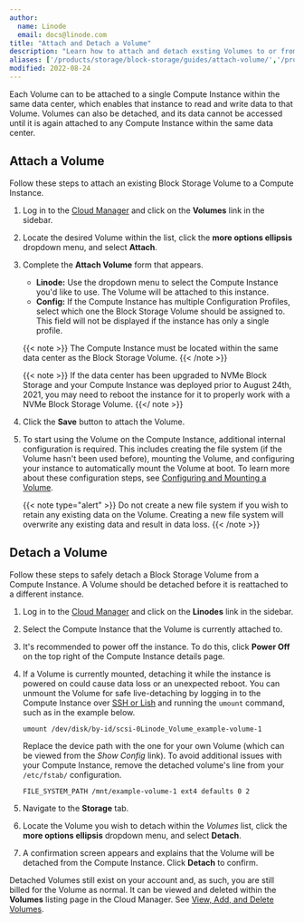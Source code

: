 ```yaml
---
author:
  name: Linode
  email: docs@linode.com
title: "Attach and Detach a Volume"
description: "Learn how to attach and detach exsting Volumes to or from Compute Instances."
aliases: ['/products/storage/block-storage/guides/attach-volume/','/products/storage/block-storage/guides/detach-volume/']
modified: 2022-08-24
---
```


Each Volume can to be attached to a single Compute Instance within the same data center, which enables that instance to read and write data to that Volume. Volumes can also be detached, and its data cannot be accessed until it is again attached to any Compute Instance within the same data center.

## Attach a Volume

Follow these steps to attach an existing Block Storage Volume to a Compute Instance.

1.  Log in to the [Cloud Manager](https://cloud.linode.com/linodes) and click on the **Volumes** link in the sidebar.

1.  Locate the desired Volume within the list, click the **more options ellipsis** dropdown menu, and select **Attach**.

1.  Complete the **Attach Volume** form that appears.

    - **Linode:** Use the dropdown menu to select the Compute Instance you'd like to use. The Volume will be attached to this instance.
    - **Config:** If the Compute Instance has multiple Configuration Profiles, select which one the Block Storage Volume should be assigned to. This field will not be displayed if the instance has only a single profile.

    {{< note >}}
    The Compute Instance must be located within the same data center as the Block Storage Volume.
    {{< /note >}}

    {{< note >}}
    If the data center has been upgraded to NVMe Block Storage and your Compute Instance was deployed prior to August 24th, 2021, you may need to reboot the instance for it to properly work with a NVMe Block Storage Volume.
    {{</ note >}}

1.  Click the **Save** button to attach the Volume.

1.  To start using the Volume on the Compute Instance, additional internal configuration is required. This includes creating the file system (if the Volume hasn't been used before), mounting the Volume, and configuring your instance to automatically mount the Volume at boot. To learn more about these configuration steps, see [Configuring and Mounting a Volume](/docs/products/storage/block-storage/guides/configure-volume/).

    {{< note type="alert" >}}
    Do not create a new file system if you wish to retain any existing data on the Volume. Creating a new file system will overwrite any existing data and result in data loss.
    {{< /note >}}

## Detach a Volume

Follow these steps to safely detach a Block Storage Volume from a Compute Instance. A Volume should be detached before it is reattached to a different instance.

1. Log in to the [Cloud Manager](https://cloud.linode.com/linodes) and click on the **Linodes** link in the sidebar.

1. Select the Compute Instance that the Volume is currently attached to.

1. It's recommended to power off the instance. To do this, click **Power Off** on the top right of the Compute Instance details page.

1.  If a Volume is currently mounted, detaching it while the instance is powered on could cause data loss or an unexpected reboot. You can unmount the Volume for safe live-detaching by logging in to the Compute Instance over [SSH or Lish](/docs/guides/set-up-and-secure/#connect-to-the-instance) and running the `umount` command, such as in the example below.

        umount /dev/disk/by-id/scsi-0Linode_Volume_example-volume-1

    Replace the device path with the one for your own Volume (which can be viewed from the *Show Config* link). To avoid additional issues with your Compute Instance, remove the detached volume's line from your `/etc/fstab/` configuration.

        FILE_SYSTEM_PATH /mnt/example-volume-1 ext4 defaults 0 2

1. Navigate to the **Storage** tab.

1. Locate the Volume you wish to detach within the *Volumes* list, click the **more options ellipsis** dropdown menu, and select **Detach**.

1. A confirmation screen appears and explains that the Volume will be detached from the Compute Instance. Click **Detach** to confirm.

Detached Volumes still exist on your account and, as such, you are still billed for the Volume as normal. It can be viewed and deleted within the **Volumes** listing page in the Cloud Manager. See [View, Add, and Delete Volumes](/docs/products/storage/block-storage/guides/manage-volumes/).